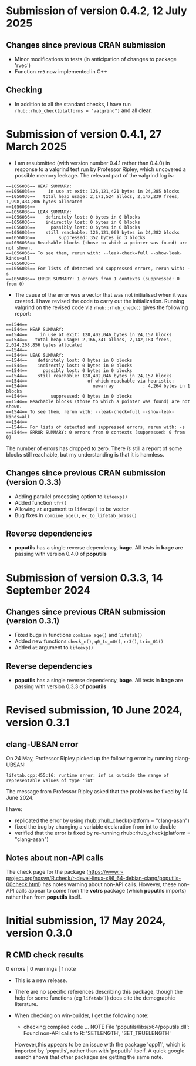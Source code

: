 
# Submission of version 0.4.2, 12 July 2025

## Changes since previous CRAN submission

- Minor modifications to tests (in anticipation of changes to package
  'rvec')
- Function `rr3` now implemented in C++

## Checking

- In addition to all the standard checks, I have run `rhub::rhub_check(platforms = "valgrind")` and all clear.



# Submission of version 0.4.1, 27 March 2025

- I am resubmitted (with version number 0.4.1 rather than 0.4.0) in
  response to a valgrind test run by Professor Ripley, which
  uncovered a possible memory leekage. The relevant part of the
  valgrind log is:
  
```
==1056036== HEAP SUMMARY:
==1056036==     in use at exit: 126,121,421 bytes in 24,285 blocks
==1056036==   total heap usage: 2,171,524 allocs, 2,147,239 frees, 1,998,434,806 bytes allocated
==1056036== 
==1056036== LEAK SUMMARY:
==1056036==    definitely lost: 0 bytes in 0 blocks
==1056036==    indirectly lost: 0 bytes in 0 blocks
==1056036==      possibly lost: 0 bytes in 0 blocks
==1056036==    still reachable: 126,121,069 bytes in 24,282 blocks
==1056036==         suppressed: 352 bytes in 3 blocks
==1056036== Reachable blocks (those to which a pointer was found) are not shown.
==1056036== To see them, rerun with: --leak-check=full --show-leak-kinds=all
==1056036== 
==1056036== For lists of detected and suppressed errors, rerun with: -s
==1056036== ERROR SUMMARY: 1 errors from 1 contexts (suppressed: 0
from 0)
```

- The cause of the error was a vector that was not initialised when it
  was created. I have revised the code to carry out the
  initialization. Running valgrind on the revised code via
  `rhub::rhub_check()` gives the following report:
  
```
==1544== 
==1544== HEAP SUMMARY:
==1544==     in use at exit: 128,402,046 bytes in 24,157 blocks
==1544==   total heap usage: 2,166,341 allocs, 2,142,184 frees, 2,024,268,856 bytes allocated
==1544== 
==1544== LEAK SUMMARY:
==1544==    definitely lost: 0 bytes in 0 blocks
==1544==    indirectly lost: 0 bytes in 0 blocks
==1544==      possibly lost: 0 bytes in 0 blocks
==1544==    still reachable: 128,402,046 bytes in 24,157 blocks
==1544==                       of which reachable via heuristic:
==1544==                         newarray           : 4,264 bytes in 1 blocks
==1544==         suppressed: 0 bytes in 0 blocks
==1544== Reachable blocks (those to which a pointer was found) are not shown.
==1544== To see them, rerun with: --leak-check=full --show-leak-kinds=all
==1544== 
==1544== For lists of detected and suppressed errors, rerun with: -s
==1544== ERROR SUMMARY: 0 errors from 0 contexts (suppressed: 0 from 0)
```
  
The number of errors has dropped to zero. There *is* still a report of
some blocks still reachable, but my understanding is that it is
harmless.


## Changes since previous CRAN submission (version 0.3.3)

- Adding parallel processing option to `lifeexp()`
- Added function `tfr()`
- Allowing `at` argument to `lifeexp()` to be vector
- Bug fixes in `combine_age()`, `ex_to_lifetab_brass()`


## Reverse dependencies

- **poputils** has a single reverse dependency, **bage**. All tests in
  **bage** are passing with version 0.4.0 of **poputils**


# Submission of version 0.3.3, 14 September 2024

## Changes since previous CRAN submission (version 0.3.1)

- Fixed bugs in functions `combine_age()` and `lifetab()`
- Added new functions `check_n()`, `q0_to_m0()`, `rr3()`, `trim_01()`
- Added `at` argument to `lifeexp()`

## Reverse dependencies

- **poputils** has a single reverse dependency, **bage**. All tests in
  **bage** are passing with version 0.3.3 of **poputils**


# Revised submission, 10 June 2024, version 0.3.1

## clang-UBSAN error

On 24 May, Professor Ripley picked up the following error by running
clang-UBSAN:

```
lifetab.cpp:455:16: runtime error: inf is outside the range of
representable values of type 'int'
```

The message from Professor Ripley asked that the problems be fixed by
14 June 2024.

I have:
- replicated the error by using rhub::rhub_check(platform =
  "clang-asan")
- fixed the bug by changing a variable declaration from int to
  double
- verified that the error is fixed by re-running rhub::rhub_check(platform =
  "clang-asan")
  

## Notes about non-API calls

The check page for the package
(https://www.r-project.org/nosvn/R.check/r-devel-linux-x86_64-debian-clang/poputils-00check.html)
has notes warning about non-API calls. However, these non-API calls
appear to come from the **vctrs** package (which **poputils** imports)
rather than from **poputils** itself.



# Initial submission, 17 May 2024, version 0.3.0

## R CMD check results

0 errors | 0 warnings | 1 note

* This is a new release.
* There are no specific references describing this package, though the
  help for some functions (eg `lifetab()`) does cite the demographic
  literature.
* When checking on win-builder, I get the following note: 

    * checking compiled code ... NOTE
    File 'poputils/libs/x64/poputils.dll':
      Found non-API calls to R: 'SETLENGTH', 'SET_TRUELENGTH'
	  
  However,this appears to be an issue with the package 'cpp11', which
  is imported by 'poputils', rather than with 'poputils' itself. A
  quick google search shows that other packages are getting the same
  note.
  
  





